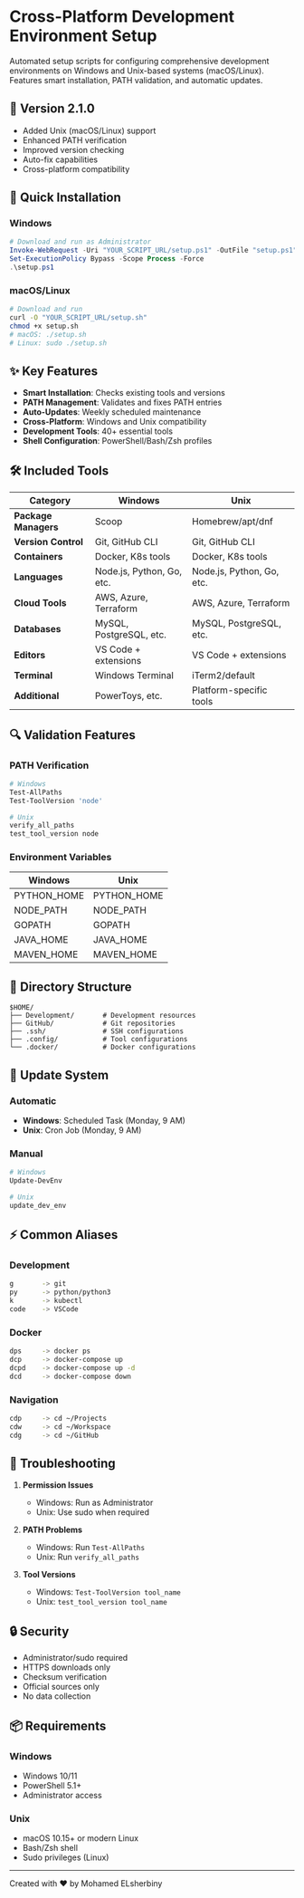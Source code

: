 # Cross-Platform Development Environment Setup

Automated setup scripts for configuring comprehensive development environments on Windows and Unix-based systems (macOS/Linux). Features smart installation, PATH validation, and automatic updates.

## 🔄 Version 2.1.0

- Added Unix (macOS/Linux) support
- Enhanced PATH verification
- Improved version checking
- Auto-fix capabilities
- Cross-platform compatibility

## 🚀 Quick Installation

### Windows

```powershell
# Download and run as Administrator
Invoke-WebRequest -Uri "YOUR_SCRIPT_URL/setup.ps1" -OutFile "setup.ps1"
Set-ExecutionPolicy Bypass -Scope Process -Force
.\setup.ps1
```

### macOS/Linux

```bash
# Download and run
curl -O "YOUR_SCRIPT_URL/setup.sh"
chmod +x setup.sh
# macOS: ./setup.sh
# Linux: sudo ./setup.sh
```

## ✨ Key Features

- **Smart Installation**: Checks existing tools and versions
- **PATH Management**: Validates and fixes PATH entries
- **Auto-Updates**: Weekly scheduled maintenance
- **Cross-Platform**: Windows and Unix compatibility
- **Development Tools**: 40+ essential tools
- **Shell Configuration**: PowerShell/Bash/Zsh profiles

## 🛠 Included Tools

| Category             | Windows                   | Unix                      |
| -------------------- | ------------------------- | ------------------------- |
| **Package Managers** | Scoop                     | Homebrew/apt/dnf          |
| **Version Control**  | Git, GitHub CLI           | Git, GitHub CLI           |
| **Containers**       | Docker, K8s tools         | Docker, K8s tools         |
| **Languages**        | Node.js, Python, Go, etc. | Node.js, Python, Go, etc. |
| **Cloud Tools**      | AWS, Azure, Terraform     | AWS, Azure, Terraform     |
| **Databases**        | MySQL, PostgreSQL, etc.   | MySQL, PostgreSQL, etc.   |
| **Editors**          | VS Code + extensions      | VS Code + extensions      |
| **Terminal**         | Windows Terminal          | iTerm2/default            |
| **Additional**       | PowerToys, etc.           | Platform-specific tools   |

## 🔍 Validation Features

### PATH Verification

```powershell
# Windows
Test-AllPaths
Test-ToolVersion 'node'

# Unix
verify_all_paths
test_tool_version node
```

### Environment Variables

| Windows     | Unix        |
| ----------- | ----------- |
| PYTHON_HOME | PYTHON_HOME |
| NODE_PATH   | NODE_PATH   |
| GOPATH      | GOPATH      |
| JAVA_HOME   | JAVA_HOME   |
| MAVEN_HOME  | MAVEN_HOME  |

## 📂 Directory Structure

```plaintext
$HOME/
├── Development/       # Development resources
├── GitHub/            # Git repositories
├── .ssh/              # SSH configurations
├── .config/           # Tool configurations
└── .docker/           # Docker configurations
```

## 🔄 Update System

### Automatic

- **Windows**: Scheduled Task (Monday, 9 AM)
- **Unix**: Cron Job (Monday, 9 AM)

### Manual

```powershell
# Windows
Update-DevEnv

# Unix
update_dev_env
```

## ⚡ Common Aliases

### Development

```bash
g       -> git
py      -> python/python3
k       -> kubectl
code    -> VSCode
```

### Docker

```bash
dps     -> docker ps
dcp     -> docker-compose up
dcpd    -> docker-compose up -d
dcd     -> docker-compose down
```

### Navigation

```bash
cdp     -> cd ~/Projects
cdw     -> cd ~/Workspace
cdg     -> cd ~/GitHub
```

## 🔧 Troubleshooting

1. **Permission Issues**

   - Windows: Run as Administrator
   - Unix: Use sudo when required

2. **PATH Problems**

   - Windows: Run `Test-AllPaths`
   - Unix: Run `verify_all_paths`

3. **Tool Versions**
   - Windows: `Test-ToolVersion tool_name`
   - Unix: `test_tool_version tool_name`

## 🔒 Security

- Administrator/sudo required
- HTTPS downloads only
- Checksum verification
- Official sources only
- No data collection

## 📦 Requirements

### Windows

- Windows 10/11
- PowerShell 5.1+
- Administrator access

### Unix

- macOS 10.15+ or modern Linux
- Bash/Zsh shell
- Sudo privileges (Linux)

---

Created with ❤ by Mohamed ELsherbiny

```

```

